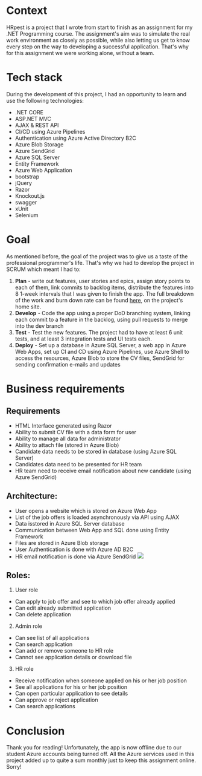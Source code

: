 
# Context 
HRpest is a project that I wrote from start to finish as an assignment for my .NET Programming course. The assignment's aim was to simulate the real work environment as closely as possible, while also letting us get to know every step on the way to developing a successful application. That's why for this assignment we were working alone, without a team. 

# Tech stack
During the development of this project, I had an opportunity to learn and use the following technologies:

 - .NET CORE
 - ASP.NET MVC
 - AJAX & REST API
 - CI/CD using Azure Pipelines
 - Authentication using Azure Active Directory B2C
 - Azure Blob Storage
 - Azure SendGrid
 - Azure SQL Server
 - Entity Framework
 - Azure Web Application
 - bootstrap
 - jQuery
 - Razor
 - Knockout.js
 - swagger
 - xUnit
 - Selenium

# Goal
As mentioned before, the goal of the project was to give us a taste of the professional programmer's life. That's why we had to develop the project in SCRUM which meant I had to:

1. **Plan** - write out features, user stories and epics, assign story points to each of them, link commits to backlog items, distribute the features into 8 1-week intervals that I was given to finish the app. The full breakdown of the work and burn down rate can be found [here](https://dev.azure.com/barankiewicz/HRpest), on the project's home site.
2. **Develop** - Code the app using a proper DoD branching system, linking each commit to a feature in the backlog, using pull requests to merge into the dev branch
3. **Test** - Test the new features. The project had to have at least 6 unit tests, and at least 3 integration tests and UI tests each.
4. **Deploy** - Set up a database in Azure SQL Server, a web app in Azure Web Apps, set up CI and CD using Azure Pipelines, use Azure Shell to access the resources, Azure Blob to store the CV files, SendGrid for sending confirmation e-mails and updates

# Business requirements

## Requirements
- HTML Interface generated using Razor
- Ability to submit CV file with a data form for user
- Ability to manage all data for administrator
- Ability to attach file (stored in Azure Blob)
- Candidate data needs to be stored in database (using Azure SQL Server)
- Candidates data need to be presented for HR team
- HR team need to receive email notification about new candidate (using Azure SendGrid)

## Architecture:
- User opens a website which is stored on Azure Web App
- List of the job offers is loaded asynchronously via API using AJAX
- Data isstored in Azure SQL Server database
- Communication between Web App and SQL done using Entity Framework
- Files are stored in Azure Blob storage
- User Authentication is done with Azure AD B2C
- HR email notification is done via Azure SendGrid
![](https://i.imgur.com/2pyqnAM.png)

## Roles:

1. User role
 - Can apply to job offer and see to which job offer already applied
 - Can edit already submitted application
 - Can delete application

2.  Admin role
- Can see list of all applications
- Can search application
- Can add or remove someone to HR role
- Cannot see application details or download file

3. HR role
- Receive notification when someone applied on his or her job position
- See all applications for his or her job position
- Can open particular application to see details
- Can approve or reject application
- Can search applications

# Conclusion
Thank you for reading! Unfortunately, the app is now offline due to our student Azure accounts being turned off. All the Azure services used in this project added up to quite a sum monthly just to keep this assignment online. Sorry!


